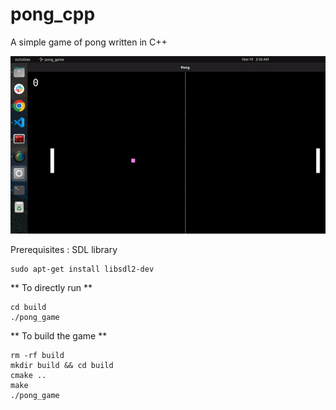 # pong_cpp
A simple game of pong written in C++ 

![](https://github.com/BhooshanDeshpande/pong_cpp/blob/main/pong.gif)


Prerequisites : SDL library
```
sudo apt-get install libsdl2-dev
```

** To directly run ** 
```
cd build 
./pong_game
```

** To build the game ** 
```
rm -rf build 
mkdir build && cd build 
cmake ..
make 
./pong_game
```

